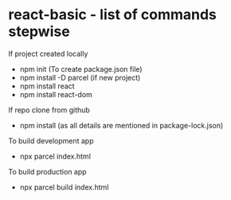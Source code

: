 # react-basic - list of commands stepwise

If project created locally  
- npm init (To create package.json file)  
- npm install -D parcel (if new project) 
- npm install react 
- npm install react-dom 

If repo clone from github 
- npm install (as all details are mentioned in package-lock.json) 

To build development app 
- npx parcel index.html 

To build production app 
- npx parcel build index.html
